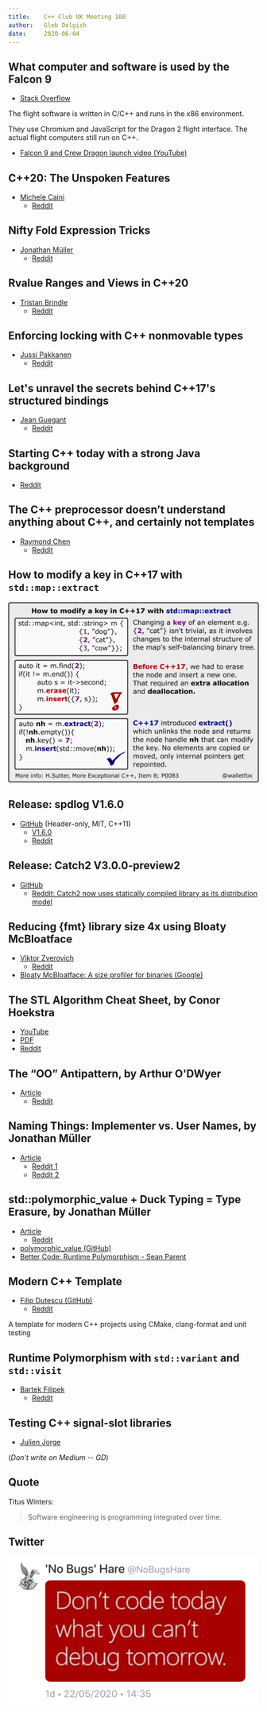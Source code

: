 ```yaml
---
title:    C++ Club UK Meeting 108
author:   Gleb Dolgich
date:     2020-06-04
---
```


## What computer and software is used by the Falcon 9

* [Stack Overflow](https://space.stackexchange.com/a/9446)

The flight software is written in C/C++ and runs in the x86 environment.

They use Chromium and JavaScript for the Dragon 2 flight interface. The actual flight computers still run on C++.

* [Falcon 9 and Crew Dragon launch video (YouTube)](https://youtu.be/won6Ap9JnVw)

## C++20: The Unspoken Features

* [Michele Caini](https://humanreadablemag.com/issues/3/articles/cpp20-the-unspoken-features)
  * [Reddit](https://www.reddit.com/r/cpp/comments/gr3cjm/c20_the_unspoken_features/)

## Nifty Fold Expression Tricks

* [Jonathan Müller](https://foonathan.net/2020/05/fold-tricks/#content)
  * [Reddit](https://www.reddit.com/r/cpp/comments/gdvqiq/nifty_fold_expression_tricks/)

## Rvalue Ranges and Views in C++20

* [Tristan Brindle](https://tristanbrindle.com/posts/rvalue-ranges-and-views)
  * [Reddit](https://www.reddit.com/r/cpp/comments/ginnrf/rvalue_ranges_and_views_in_c20/)

## Enforcing locking with C++ nonmovable types

* [Jussi Pakkanen](https://nibblestew.blogspot.com/2020/05/enforcing-locking-with-c-nonmovable.html)
  * [Reddit](https://www.reddit.com/r/cpp/comments/ghr35m/enforcing_locking_with_c_nonmovable_types/)

## Let's unravel the secrets behind C++17's structured bindings

* [Jean Guegant](https://jguegant.github.io/blogs/tech/structured-bindings.html)
  * [Reddit](https://www.reddit.com/r/cpp/comments/glnx3w/lets_unravel_the_secrets_behind_c17s_structured/)

## Starting C++ today with a strong Java background

* [Reddit](https://www.reddit.com/r/cpp/comments/gkizd4/starting_c_today_with_a_strong_java_background/)

## The C++ preprocessor doesn’t understand anything about C++, and certainly not templates

* [Raymond Chen](https://devblogs.microsoft.com/oldnewthing/20200508-52/?p=103735)
  * [Reddit](https://www.reddit.com/r/cpp/comments/ggeer7/the_c_preprocessor_doesnt_understand_anything/)

## How to modify a key in C++17 with `std::map::extract`

![](img/std-map-extract.jpeg)

## Release: spdlog V1.6.0

* [GitHub](https://github.com/gabime/spdlog) (Header-only, MIT, C++11)
  * [V1.6.0 ](https://github.com/gabime/spdlog/releases/tag/v1.6.0)
  * [Reddit](https://www.reddit.com/r/cpp/comments/gk99fk/spdlog_160_released/)

## Release: Catch2 V3.0.0-preview2

* [GitHub](https://github.com/catchorg/Catch2/releases/tag/v3.0.0-preview2)
  * [Reddit: Catch2 now uses statically compiled library as its distribution model](https://www.reddit.com/r/cpp/comments/gjp548/catch2_v300_preview2_catch2_now_uses_statically/)

## Reducing {fmt} library size 4x using Bloaty McBloatface

* [Viktor Zverovich](https://www.zverovich.net/2020/05/21/reducing-library-size.html)
  * [Reddit](https://www.reddit.com/r/cpp/comments/go82wo/reducing_fmt_library_size_4x_using_bloaty/)
* [Bloaty McBloatface: A size profiler for binaries (Google)](https://github.com/google/bloaty)

## The STL Algorithm Cheat Sheet, by Conor Hoekstra

* [YouTube](https://youtu.be/LMmFpOhcQhA)
* [PDF](https://github.com/codereport/Algorithms/blob/master/CheatSheet/The%20STL%20Algorithm%20Cheat%20Sheet%20v0.0.pdf)
* [Reddit](https://www.reddit.com/r/cpp/comments/g4e2uj/the_stl_algorithm_cheat_sheet/)

## The “OO” Antipattern, by Arthur O'DWyer

* [Article](https://quuxplusone.github.io/blog/2020/05/28/oo-antipattern/)
  * [Reddit](https://www.reddit.com/r/cpp/comments/gs0iwm/the_oo_antipattern/)

## Naming Things: Implementer vs. User Names, by Jonathan Müller

* [Article](https://foonathan.net/2019/11/implementer-vs-user-names/#content)
  * [Reddit 1](https://www.reddit.com/r/programming/comments/e5hzmi/naming_things_implementer_vs_user_names/)
  * [Reddit 2](https://www.reddit.com/r/cpp/comments/e5s6og/naming_things_implementer_vs_user_names/)

## std::polymorphic_value + Duck Typing = Type Erasure, by Jonathan Müller

* [Article](https://foonathan.net/2020/01/type-erasure/)
  * [Reddit](https://www.reddit.com/r/cpp/comments/eq4b0h/stdpolymorphic_value_duck_typing_type_erasure/)
* [polymorphic_value (GitHub)](https://github.com/jbcoe/polymorphic_value/)
* [Better Code: Runtime Polymorphism - Sean Parent](https://youtu.be/QGcVXgEVMJg)

## Modern C++ Template

* [Filip Dutescu (GitHub)](https://github.com/filipdutescu/modern-cpp-template)
  * [Reddit](https://www.reddit.com/r/cpp/comments/gt0pz1/i_made_a_project_template_for_modern_c_projects/)

A template for modern C++ projects using CMake, clang-format and unit testing

## Runtime Polymorphism with `std::variant` and `std::visit`

* [Bartek Filipek](https://www.bfilipek.com/2020/04/variant-virtual-polymorphism.html)
  * [Reddit](https://www.reddit.com/r/cpp/comments/fvtf4j/runtime_polymorphism_with_stdvariant_and_stdvisit/)

## Testing C++ signal-slot libraries

* [Julien Jorge](https://medium.com/@julienjorge/testing-c-signal-slot-libraries-1994eb120826)

(_Don't write on Medium -- GD_)

## Quote

Titus Winters:

> Software engineering is programming integrated over time.

## Twitter

![](img/code-today-debug-tomorrow.jpeg)

